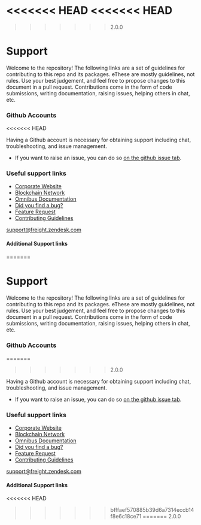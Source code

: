 <<<<<<< HEAD
<<<<<<< HEAD
=======
<!-- SPD-License-Identifer: ${#LICENSE}  -->
<!-- COPYRIGHT 2020 - FREIGHTTRUST AND CLEARING CORPORATION, ALL RIGHTS RESERVED -->

>>>>>>> 2.0.0
# Support

Welcome to the repository! The following links are a set of guidelines for
contributing to this repo and its packages. eThese are mostly guidelines, not
rules. Use your best judgement, and feel free to propose changes to this
document in a pull request. Contributions come in the form of code submissions,
writing documentation, raising issues, helping others in chat, etc.

### Github Accounts
<<<<<<< HEAD
   
Having a Github account is necessary for obtaining support including chat, troubleshooting, and issue management.  
* If you want to raise an issue, you can do so [on the github issue tab](https://github.com/${freight-trust}/${repository/{$ref}/issues).   
   
### Useful support links  

* [Corporate Website](https://freighttrust.com)
* [Blockchain Network](https://github.com/freight-chain/networke)
* [Omnibus Documentation](https://ft-docs.netlify.app)  
* [Did you find a bug?](/.github/ISSUE_TEMPLATE/bug_report.md)  
* [Feature Request](/.github/ISSUE_TEMPLATE/feature_request.md)   
* [Contributing Guidelines](#CONTRIBUTING.md)  

[Telegram]: https://t.me/freighttrust  
[Contributing Guidelines]: CONTRIBUTING.md   
[support@freight.zendesk.com](mailto:support@freight.zendesk.com)   

#### Additional Support links   
[Besu User Documentation]: https://besu.hyperledger.org    
=======
<!-- SPD-License-Identifer: ${#LICENSE}  -->
<!-- COPYRIGHT 2020 - FREIGHTTRUST AND CLEARING CORPORATION, ALL RIGHTS RESERVED -->

# Support

Welcome to the repository! The following links are a set of guidelines for
contributing to this repo and its packages. eThese are mostly guidelines, not
rules. Use your best judgement, and feel free to propose changes to this
document in a pull request. Contributions come in the form of code submissions,
writing documentation, raising issues, helping others in chat, etc.

### Github Accounts
=======
>>>>>>> 2.0.0

Having a Github account is necessary for obtaining support including chat,
troubleshooting, and issue management.

- If you want to raise an issue, you can do so
  [on the github issue tab](https://github.com/${freight-trust}/${repository/{$ref}/issues).  


### Useful support links

- [Corporate Website](https://freighttrust.com)
- [Blockchain Network](https://github.com/freight-chain/networke)
- [Omnibus Documentation](https://ft-docs.netlify.app)
- [Did you find a bug?](/.github/ISSUE_TEMPLATE/bug_report.md)
- [Feature Request](/.github/ISSUE_TEMPLATE/feature_request.md)
- [Contributing Guidelines](#CONTRIBUTING.md)

[telegram]: https://t.me/freighttrust
[contributing guidelines]: CONTRIBUTING.md

[support@freight.zendesk.com](mailto:support@freight.zendesk.com)

#### Additional Support links

[besu user documentation]: https://besu.hyperledger.org
<<<<<<< HEAD
>>>>>>> bfffaef570885b39d6a7314eccb14f8e6c18ce71
=======
>>>>>>> 2.0.0
